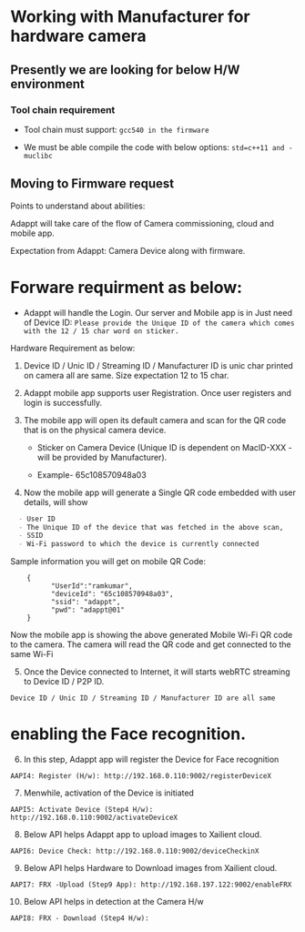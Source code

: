 # Working with Manufacturer for hardware camera

## Presently we are looking for below H/W environment

### Tool chain requirement 

- Tool chain must support: 
`gcc540 in the firmware`

- We must be able compile the code with below options:
`std=c++11 and -muclibc`

## Moving to Firmware request
 
Points to understand about abilities:

Adappt will take care of the flow of Camera commissioning, cloud and mobile app. 

Expectation from Adappt: Camera Device along with firmware. 

# Forware requirment as below: 

- Adappt will handle the Login. Our server and Mobile app is in Just need of Device ID:
   `Please provide the Unique ID of the camera which comes with the 12 / 15 char word on sticker.`

Hardware Requirement as below:

1. Device ID / Unic ID / Streaming ID / Manufacturer ID is unic char printed on camera all are same.
   Size expectation 12 to 15 char.

2. Adappt mobile app supports user Registration. Once user registers and login is successfully.
   
3. The mobile app will open its default camera and scan for the QR code that is on the physical camera device.
   
	- Sticker on Camera Device (Unique ID is dependent on MacID-XXX - will be provided by Manufacturer).

	- Example- 65c108570948a03

4. Now the mobile app will generate a Single QR code embedded with user details, will show

```markdown
  - User ID
  - The Unique ID of the device that was fetched in the above scan,
  - SSID
  - Wi-Fi password to which the device is currently connected
```
Sample information you will get on mobile QR Code:

```
	{
		  "UserId":"ramkumar", 
		  "deviceId": "65c108570948a03",
		  "ssid": "adappt",
		  "pwd": "adappt@01"
	}
```
Now the mobile app is showing the above generated Mobile Wi-Fi QR code to the camera. The camera will read the QR code and get connected to the same Wi-Fi

5. Once the Device connected to Internet, it will starts webRTC streaming to Device ID / P2P ID.
```
Device ID / Unic ID / Streaming ID / Manufacturer ID are all same
```
# enabling the Face recognition. 

6. In this step, Adappt app will register the Device for Face recognition
```
AAPI4: Register (H/w): http://192.168.0.110:9002/registerDeviceX
```

7. Menwhile, activation of the Device is initiated
```
AAPI5: Activate Device (Step4 H/w): http://192.168.0.110:9002/activateDeviceX
```

8. Below API helps Adappt app to upload images to Xailient cloud.
```
AAPI6: Device Check: http://192.168.0.110:9002/deviceCheckinX
```
9. Below API helps Hardware to Download images from Xailient cloud.
```
AAPI7: FRX -Upload (Step9 App): http://192.168.197.122:9002/enableFRX
```

10. Below API helps in detection at the Camera H/w
```
AAPI8: FRX - Download (Step4 H/w):
```
